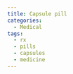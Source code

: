```yaml
---
title: Capsule pill
categories:
  - Medical
tags:
  - rx
  - pills
  - capsules
  - medicine
---
```

